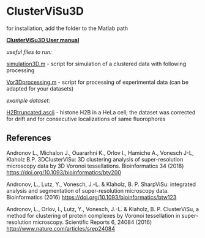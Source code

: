 # ClusterViSu3D

for installation, add the folder to the Matlab path

<a href="https://github.com/andronovl/ClusterViSu3D/blob/main/ClusterViSu3D_Manual.pdf"> <b> ClusterViSu3D User manual </b> </a>


<i> useful files to run: </i>

[simulation3D.m](https://github.com/andronovl/ClusterViSu3D/blob/main/Matlab/simulation3D_v2.m) - script for simulation of a clustered data with following processing

[Vor3Dprocessing.m](https://github.com/andronovl/ClusterViSu3D/blob/main/Matlab/Vor3Dprocessing.m) - script for processing of experimental data (can be adapted for your datasets)


<i> example dataset:  </i>

[H2Btruncated.ascii](https://github.com/andronovl/ClusterViSu3D/blob/main/H2Btruncated.ascii) - histone H2B in a HeLa cell; the dataset was corrected for drift and for consecutive localizations of same fluorophores


## References

Andronov L., Michalon J., Ouararhni K., Orlov I., Hamiche A., Vonesch J-L, Klaholz B.P. 3DClusterViSu: 3D clustering analysis of super-resolution microscopy data by 3D Voronoi tessellations. Bioinformatics 34 (2018) https://doi.org/10.1093/bioinformatics/bty200

Andronov, L., Lutz, Y., Vonesch, J.-L. & Klaholz, B. P. SharpViSu: integrated analysis and segmentation of super-resolution microscopy data. Bioinformatics (2016) https://doi.org/10.1093/bioinformatics/btw123

Andronov, L., Orlov, I., Lutz, Y., Vonesch, J.-L. & Klaholz, B. P. ClusterViSu, a method for clustering of protein complexes by Voronoi tessellation in super-resolution microscopy. Scientific Reports 6, 24084 (2016) http://www.nature.com/articles/srep24084


